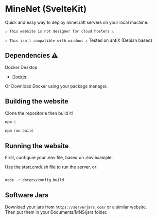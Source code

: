 # MineNet (SvelteKit)

Quick and easy way to deploy minecraft servers on your local machine.

`⚠ This website is not designer for cloud hosters ⚠`

`⚠ This isn't compatible with windows ⚠`
Tested on antiX (Debian based)


## Dependencies ⚠

Docker Desktop
- [Docker](https://www.docker.com/)

Or Download Docker using your package manager.

## Building the website


Clone the repositorie then build it!

```bash
npm i

npm run build
```

## Running the website

First, configure your .env file, based on .env.example.

Use the start.cmd/.sh file to run the server, or:
```bash

node -r dotenv/config build

```

## Software Jars

Download your jars from `https://serverjars.com/` or a similar website.
Then put them in your Documents/MNS/jars folder.